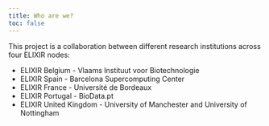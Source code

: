 ```yaml
---
title: Who are we?
toc: false
---
```



This project is a collaboration between different research institutions across four ELIXIR nodes:

- ELIXIR Belgium - Vlaams Instituut voor Biotechnologie
- ELIXIR Spain - Barcelona Supercomputing Center
- ELIXIR France - Université de Bordeaux
- ELIXIR Portugal - BioData.pt
- ELIXIR United Kingdom - University of Manchester and University of Nottingham